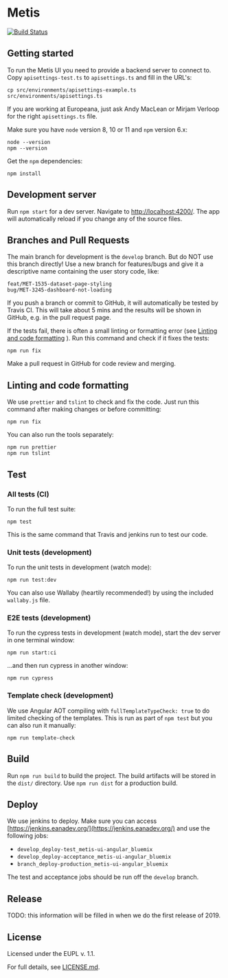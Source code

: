 # Metis

[![Build Status](https://travis-ci.org/europeana/metis-ui.svg?branch=develop)](https://travis-ci.org/europeana/metis-ui)

## Getting started

To run the Metis UI you need to provide a backend server to connect to. Copy `apisettings-test.ts` to `apisettings.ts` and fill in the URL's:

    cp src/environments/apisettings-example.ts src/environments/apisettings.ts 
 
If you are working at Europeana, just ask Andy MacLean or Mirjam Verloop for the right `apisettings.ts` file.

Make sure you have `node` version 8, 10 or 11 and `npm` version 6.x:

    node --version
    npm --version

Get the `npm` dependencies:

    npm install

## Development server

Run `npm start` for a dev server. Navigate to [http://localhost:4200/](http://localhost:4200/). The app will automatically reload if you change any of the source files.

## Branches and Pull Requests

The main branch for development is the `develop` branch. But do NOT use this branch directly! Use a new branch for features/bugs and give it a descriptive name containing the user story code, like:

    feat/MET-1535-dataset-page-styling
    bug/MET-3245-dashboard-not-loading

If you push a branch or commit to GitHub, it will automatically be tested by Travis CI. This will take about 5 mins and the results will be shown in GitHub, e.g. in the pull request page.

If the tests fail, there is often a small linting or formatting error (see [Linting and code formatting](#linting-and-code-formatting) ). Run this command and check if it fixes the tests:

    npm run fix

Make a pull request in GitHub for code review and merging.

## Linting and code formatting

We use `prettier` and `tslint` to check and fix the code. Just run this command after making changes or before committing:

    npm run fix

You can also run the tools separately:

    npm run prettier
    npm run tslint

## Test

### All tests (CI)

To run the full test suite:

    npm test
    
This is the same command that Travis and jenkins run to test our code.

### Unit tests (development)

To run the unit tests in development (watch mode):

    npm run test:dev
    
You can also use Wallaby (heartily recommended!) by using the included `wallaby.js` file.

### E2E tests (development)

To run the cypress tests in development (watch mode), start the dev server in one terminal window:

    npm run start:ci

...and then run cypress in another window:

    npm run cypress

### Template check (development)

We use Angular AOT compiling with `fullTemplateTypeCheck: true` to do limited checking of the templates. This is run as part of `npm test` but you can also run it manually:

    npm run template-check

## Build

Run `npm run build` to build the project. The build artifacts will be stored in the `dist/` directory. Use `npm run dist` for a production build.

## Deploy

We use jenkins to deploy. Make sure you can access [https://jenkins.eanadev.org/](https://jenkins.eanadev.org/) and use the following jobs:

- `develop_deploy-test_metis-ui-angular_bluemix`
- `develop_deploy-acceptance_metis-ui-angular_bluemix`
- `branch_deploy-production_metis-ui-angular_bluemix`

The test and acceptance jobs should be run off the `develop` branch.

## Release

TODO: this information will be filled in when we do the first release of 2019.

## License

Licensed under the EUPL v. 1.1.

For full details, see [LICENSE.md](LICENSE.md).
